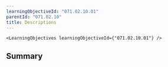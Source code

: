 ```yaml
---
learningObjectiveId: "071.02.10.01"
parentId: "071.02.10"
title: Descriptions
---
```


```tsx eval
<LearningObjectives learningObjectiveId={"071.02.10.01"} />
```

## Summary
